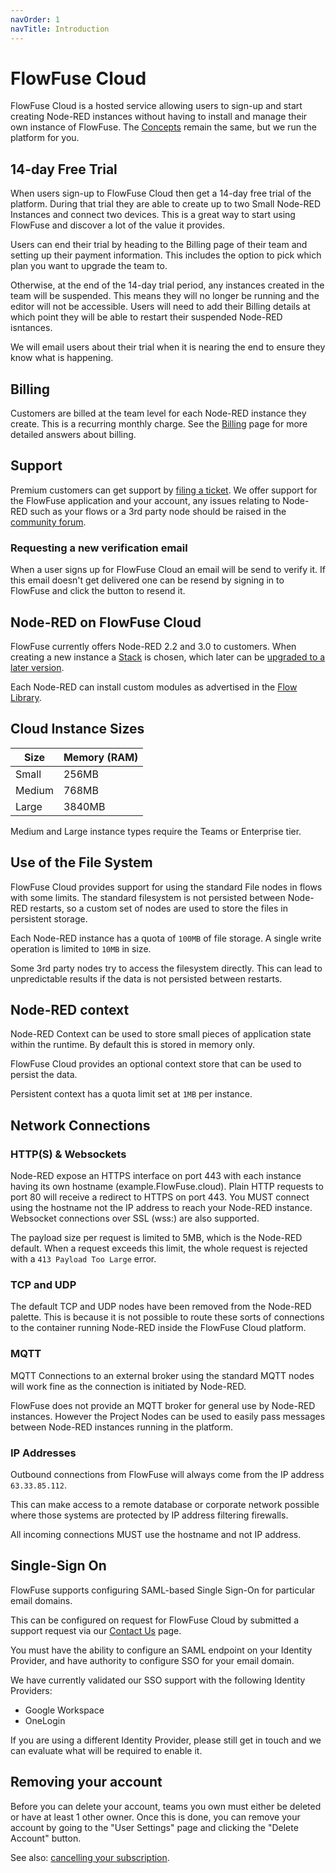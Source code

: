 ```yaml
---
navOrder: 1
navTitle: Introduction
---
```


# FlowFuse Cloud

FlowFuse Cloud is a hosted service allowing users to sign-up and start creating Node-RED instances without having to install and manage their own instance of FlowFuse.
The [Concepts](/docs/user/concepts.md) remain the same, but we run the platform for you.

## 14-day Free Trial

When users sign-up to FlowFuse Cloud then get a 14-day free trial of the platform.
During that trial they are able to create up to two Small Node-RED Instances and
connect two devices. This is a great way to start using FlowFuse and discover a
lot of the value it provides.

Users can end their trial by heading to the Billing page of their team and 
setting up their payment information. This includes the option to pick which
plan you want to upgrade the team to.

Otherwise, at the end of the 14-day trial period, any instances created in the team
will be suspended. This means they will no longer be running and the
editor will not be accessible. Users will need to add their Billing details at which
point they will be able to restart their suspended Node-RED isntances.

We will email users about their trial when it is nearing the end to ensure
they know what is happening.

## Billing

Customers are billed at the team level for each Node-RED instance they create. This is a recurring monthly charge.
See the [Billing](/docs/cloud/billing.md) page for more detailed answers about billing.

## Support

Premium customers can get support by [filing a ticket](/support). We offer
support for the FlowFuse application and your account, any issues relating to
Node-RED such as your flows or a 3rd party node should be raised in the
[community forum](https://community.FlowFuse.com).

### Requesting a new verification email

When a user signs up for FlowFuse Cloud an email will be send to verify it.
If this email doesn't get delivered one can be resend by signing in to FlowFuse
and click the button to resend it.

## Node-RED on FlowFuse Cloud

FlowFuse currently offers Node-RED 2.2 and 3.0 to customers. When creating a
new instance a [Stack](/docs/user/concepts.md#stack) is chosen, which later
can be [upgraded to a later version](/docs/user/changestack.md).

Each Node-RED can install custom modules as advertised in the [Flow Library](https://flows.nodered.org).

## Cloud Instance Sizes

| Size | Memory (RAM) |
|--------|--------|
| Small | 256MB |
| Medium | 768MB |
| Large | 3840MB |

Medium and Large instance types require the Teams or Enterprise tier.

## Use of the File System

FlowFuse Cloud provides support for using the standard File nodes in flows with
some limits. The standard filesystem is not persisted between Node-RED restarts,
so a custom set of nodes are used to store the files in persistent storage.

Each Node-RED instance has a quota of `100MB` of file storage. A single write operation is
limited to `10MB` in size.

Some 3rd party nodes try to access the filesystem directly. This can lead to
unpredictable results if the data is not persisted between restarts.

## Node-RED context

Node-RED Context can be used to store small pieces of application state within the
runtime. By default this is stored in memory only.

FlowFuse Cloud provides an optional context store that can be used to persist
the data.

Persistent context has a quota limit set at `1MB` per instance.

## Network Connections

### HTTP(S) & Websockets

Node-RED expose an HTTPS interface on port 443 with each instance having its own hostname (example.FlowFuse.cloud). Plain HTTP requests to port 80 will receive a redirect to HTTPS on port 443.
You MUST connect using the hostname not the IP address to reach your Node-RED instance.
Websocket connections over SSL (wss:) are also supported.

The payload size per request is limited to 5MB, which is the Node-RED default.
When a request exceeds this limit, the whole request is rejected with a `413 Payload Too Large` error.

### TCP and UDP

The default TCP and UDP nodes have been removed from the Node-RED palette. This is
because it is not possible to route these sorts of connections to the container running
Node-RED inside the FlowFuse Cloud platform.

### MQTT

MQTT Connections to an external broker using the standard MQTT nodes will work fine as the connection is initiated by Node-RED.

FlowFuse does not provide an MQTT broker for general use by Node-RED instances. However the
Project Nodes can be used to easily pass messages between Node-RED instances running in the
platform.

### IP Addresses

Outbound connections from FlowFuse will always come from the IP address `63.33.85.112`. 

This can make access to a remote database or corporate network possible where those systems are protected by IP address filtering firewalls. 

All incoming connections MUST use the hostname and not IP address.

## Single-Sign On

FlowFuse supports configuring SAML-based Single Sign-On for particular email domains.

This can be configured on request for FlowFuse Cloud by submitted a support request
via our [Contact Us](https://flowfuse.com/contact-us/) page.

You must have the ability to configure an SAML endpoint on your Identity Provider,
and have authority to configure SSO for your email domain.

We have currently validated our SSO support with the following Identity Providers:

 - Google Workspace
 - OneLogin

If you are using a different Identity Provider, please still get in touch and we
can evaluate what will be required to enable it.

## Removing your account

Before you can delete your account, teams you own must either be deleted or have at least 1 other owner.
Once this is done, you can remove your account by going to the "User Settings" page and clicking the "Delete Account" button.

See also: [cancelling your subscription](/docs/cloud/billing.md#cancelling-your-subscription).
